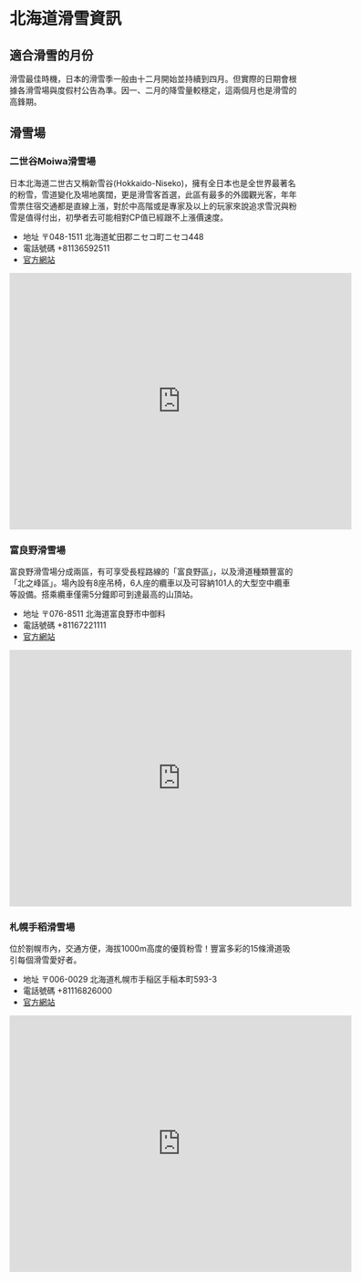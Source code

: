 # 北海道滑雪資訊

## 適合滑雪的月份

滑雪最佳時機，日本的滑雪季一般由十二月開始並持續到四月。但實際的日期會根據各滑雪場與度假村公告為準。因一、二月的降雪量較穩定，這兩個月也是滑雪的高鋒期。

## 滑雪場

### 二世谷Moiwa滑雪場

日本北海道二世古又稱新雪谷(Hokkaido-Niseko)，擁有全日本也是全世界最著名的粉雪，雪道變化及場地廣闊，更是滑雪客首選，此區有最多的外國觀光客，年年雪票住宿交通都是直線上漲，對於中高階或是專家及以上的玩家來說追求雪況與粉雪是值得付出，初學者去可能相對CP值已經跟不上漲價速度。

- 地址 〒048-1511 北海道虻田郡ニセコ町ニセコ448
- 電話號碼 +81136592511
- [官方網站](https://niseko-moiwa.jp/)

<iframe src="https://www.google.com/maps/embed?pb=!1m18!1m12!1m3!1d2925.167029340544!2d140.62774724002065!3d42.848206204243276!2m3!1f0!2f0!3f0!3m2!1i1024!2i768!4f13.1!3m3!1m2!1s0x5f0aa57af3e3dd49%3A0x16c5c9619866ce1a!2sNiseko%20Moiwa%20Ski%20Resort!5e0!3m2!1sen!2stw!4v1690558227479!5m2!1sen!2stw" width="600" height="450" style="border:0;" allowfullscreen="" loading="lazy" referrerpolicy="no-referrer-when-downgrade"></iframe>

### 富良野滑雪場

富良野滑雪場分成兩區，有可享受長程路線的「富良野區」，以及滑道種類豐富的「北之峰區」。場內設有8座吊椅，6人座的纜車以及可容納101人的大型空中纜車等設備。搭乘纜車僅需5分鐘即可到達最高的山頂站。

- 地址 〒076-8511 北海道富良野市中御料
- 電話號碼 +81167221111
- [官方網站](http://www.princehotels.co.jp/ski/furano/)

<iframe src="https://www.google.com/maps/embed?pb=!1m18!1m12!1m3!1d1714.1525083780543!2d142.35249035603783!3d43.32468310078149!2m3!1f0!2f0!3f0!3m2!1i1024!2i768!4f13.1!3m3!1m2!1s0x5f73525ef98cb63d%3A0x9020eebf4f63234b!2sFurano%20ski%20resort!5e0!3m2!1sen!2stw!4v1690558382095!5m2!1sen!2stw" width="600" height="450" style="border:0;" allowfullscreen="" loading="lazy" referrerpolicy="no-referrer-when-downgrade"></iframe>

### 札幌手稻滑雪場

位於劄幌市內，交通方便，海拔1000m高度的優質粉雪！豐富多彩的15條滑道吸引每個滑雪愛好者。

- 地址 〒006-0029 北海道札幌市手稲区手稲本町593-3
- 電話號碼 +81116826000
- [官方網站](https://sapporo-teine.com/snow/)

<iframe src="https://www.google.com/maps/embed?pb=!1m18!1m12!1m3!1d2914.3062677479115!2d141.19752624003317!3d43.077056089624286!2m3!1f0!2f0!3f0!3m2!1i1024!2i768!4f13.1!3m3!1m2!1s0x5f0ad877c4c85785%3A0x9133d5952998f467!2sSapporoteine%20Ski%20Area!5e0!3m2!1sen!2stw!4v1690558445115!5m2!1sen!2stw" width="600" height="450" style="border:0;" allowfullscreen="" loading="lazy" referrerpolicy="no-referrer-when-downgrade"></iframe>
